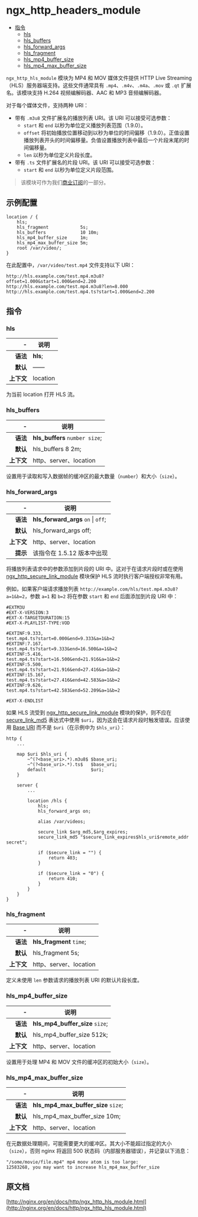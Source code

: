 # ngx_http_headers_module

- [指令](#directives)
    - [hls](#hls)
    - [hls_buffers](#hls_buffers)
    - [hls_forward_args](#hls_forward_args)
    - [hls_fragment](#hls_fragment)
    - [hls_mp4_buffer_size](#hls_mp4_buffer_size)
    - [hls_mp4_max_buffer_size](#hls_mp4_max_buffer_size)

`ngx_http_hls_module` 模块为 MP4 和 MOV 媒体文件提供 HTTP Live Streaming（HLS）服务器端支持。这些文件通常具有 `.mp4`、`.m4v`、`.m4a`、`.mov` 或 `.qt` 扩展名。该模块支持 H.264 视频编解码器、AAC 和 MP3 音频编解码器。

对于每个媒体文件，支持两种 URI：

- 带有 `.m3u8` 文件扩展名的播放列表 URI。该 URI 可以接受可选参数：
    - `start` 和 `end` 以秒为单位定义播放列表范围（1.9.0）。
    - `offset` 将初始播放位置移动到以秒为单位的时间偏移（1.9.0）。正值设置播放列表开头的时间偏移量。负值设置播放列表中最后一个片段末尾的时间偏移量。
    - `len` 以秒为单位定义片段长度。
- 带有 `.ts` 文件扩展名的片段 URI。该 URI 可以接受可选参数：
    - `start` 和 `end` 以秒为单位定义片段范围。

> 该模块可作为我们[商业订阅](http://nginx.com/products/?_ga=2.248085959.1917722686.1520954456-1859001452.1520648382)的一部分。

<a id="example_configuration"></a>

## 示例配置

```nginx
location / {
    hls;
    hls_fragment            5s;
    hls_buffers             10 10m;
    hls_mp4_buffer_size     1m;
    hls_mp4_max_buffer_size 5m;
    root /var/video/;
}
```

在此配置中，`/var/video/test.mp4` 文件支持以下 URI：

```nginx
http://hls.example.com/test.mp4.m3u8?offset=1.000&start=1.000&end=2.200
http://hls.example.com/test.mp4.m3u8?len=8.000
http://hls.example.com/test.mp4.ts?start=1.000&end=2.200
```

<a id="directives"></a>

## 指令

### hls

|\-|说明|
|------:|------|
|**语法**|**hls**;|
|**默认**|——|
|**上下文**|location|

为当前 location 打开 HLS 流。

### hls_buffers

|\-|说明|
|------:|------|
|**语法**|**hls_buffers** `number size`;|
|**默认**|hls_buffers 8 2m;|
|**上下文**|http、server、location|

设置用于读取和写入数据帧的缓冲区的最大数量（`number`）和大小（`size`）。

### hls_forward_args

|\-|说明|
|------:|------|
|**语法**|**hls_forward_args** `on` &#124; `off`;|
|**默认**|hls_forward_args off;|
|**上下文**|http、server、location|
|**提示**|该指令在 1.5.12 版本中出现|

将播放列表请求中的参数添加到片段的 URI 中。这对于在请求片段时或在使用 [ngx_http_secure_link_module](ngx_http_secure_link_module.md) 模块保护 HLS 流时执行客户端授权非常有用。

例如，如果客户端请求播放列表 `http://example.com/hls/test.mp4.m3u8?a=1&b=2`，参数 `a=1` 和 `b=2` 将在参数 `start` 和 `end` 后面添加到片段 URI 中：

```
#EXTM3U
#EXT-X-VERSION:3
#EXT-X-TARGETDURATION:15
#EXT-X-PLAYLIST-TYPE:VOD

#EXTINF:9.333,
test.mp4.ts?start=0.000&end=9.333&a=1&b=2
#EXTINF:7.167,
test.mp4.ts?start=9.333&end=16.500&a=1&b=2
#EXTINF:5.416,
test.mp4.ts?start=16.500&end=21.916&a=1&b=2
#EXTINF:5.500,
test.mp4.ts?start=21.916&end=27.416&a=1&b=2
#EXTINF:15.167,
test.mp4.ts?start=27.416&end=42.583&a=1&b=2
#EXTINF:9.626,
test.mp4.ts?start=42.583&end=52.209&a=1&b=2

#EXT-X-ENDLIST
```

如果 HLS 流受到 [ngx_http_secure_link_module](ngx_http_secure_link_module.md) 模块的保护，则不应在 [secure_link_md5](ngx_http_secure_link_module.md#secure_link_md5) 表达式中使用 `$uri`，因为这会在请求片段时触发错误。应该使用 [Base URI](ngx_http_map_module.md#map) 而不是 `$uri`（在示例中为 `$hls_uri`）：

```nginx
http {
    ...

    map $uri $hls_uri {
        ~^(?<base_uri>.*).m3u8$ $base_uri;
        ~^(?<base_uri>.*).ts$   $base_uri;
        default                 $uri;
    }

    server {
        ...

        location /hls {
            hls;
            hls_forward_args on;

            alias /var/videos;

            secure_link $arg_md5,$arg_expires;
            secure_link_md5 "$secure_link_expires$hls_uri$remote_addr secret";

            if ($secure_link = "") {
                return 403;
            }

            if ($secure_link = "0") {
                return 410;
            }
        }
    }
}
```

### hls_fragment

|\-|说明|
|------:|------|
|**语法**|**hls_fragment** `time`;|
|**默认**|hls_fragment 5s;|
|**上下文**|http、server、location|

定义未使用 `len` 参数请求的播放列表 URI 的默认片段长度。

### hls_mp4_buffer_size

|\-|说明|
|------:|------|
|**语法**|**hls_mp4_buffer_size** `size`;|
|**默认**|hls_mp4_buffer_size 512k;|
|**上下文**|http、server、location|

设置用于处理 MP4 和 MOV 文件的缓冲区的初始大小（`size`）。

### hls_mp4_max_buffer_size

|\-|说明|
|------:|------|
|**语法**|**hls_mp4_max_buffer_size** `size`;|
|**默认**|hls_mp4_max_buffer_size 10m;|
|**上下文**|http、server、location|

在元数据处理期间，可能需要更大的缓冲区。其大小不能超过指定的大小（`size`），否则 nginx 将返回 500 状态码（内部服务器错误），并记录以下消息：

```
"/some/movie/file.mp4" mp4 moov atom is too large:
12583268, you may want to increase hls_mp4_max_buffer_size
```

## 原文档

[http://nginx.org/en/docs/http/ngx_http_hls_module.html](http://nginx.org/en/docs/http/ngx_http_hls_module.html)